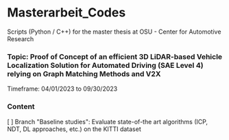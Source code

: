 # Masterarbeit_Codes
Scripts (Python / C++) for the master thesis at OSU - Center for Automotive Research

### **Topic: Proof of Concept of an efficient 3D LiDAR-based Vehicle Localization Solution for Automated Driving (SAE Level 4) relying on Graph Matching Methods and V2X**

Timeframe: 04/01/2023 to 09/30/2023

### **Content**

[ ] Branch "Baseline studies": Evaluate state-of-the art algorithms (ICP, NDT, DL approaches, etc.) on the KITTI dataset
